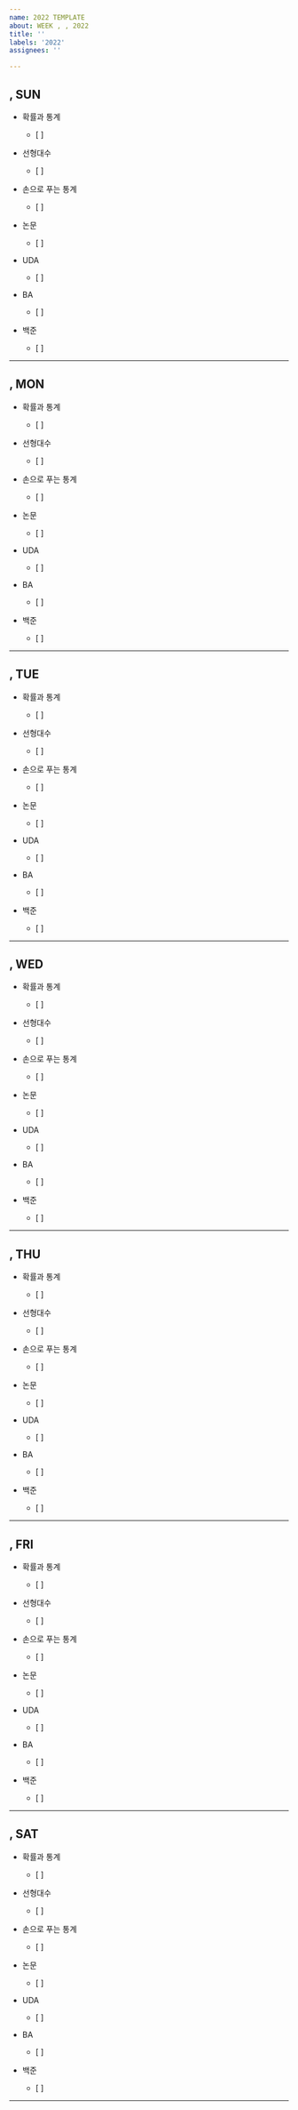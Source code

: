 ```yaml
---
name: 2022 TEMPLATE
about: WEEK , , 2022
title: ''
labels: '2022'
assignees: ''

---
```


## , SUN
- 확률과 통계
  - [ ] 

- 선형대수
  - [ ] 

- 손으로 푸는 통계
  - [ ] 

- 논문
  - [ ] 

- UDA
  - [ ] 

- BA
  - [ ]

- 백준
  - [ ]  

--- 

## , MON

- 확률과 통계
  - [ ] 

- 선형대수
  - [ ] 

- 손으로 푸는 통계
  - [ ] 

- 논문
  - [ ] 

- UDA
  - [ ] 

- BA
  - [ ]

- 백준
  - [ ]  

--- 

## , TUE

- 확률과 통계
  - [ ] 

- 선형대수
  - [ ] 

- 손으로 푸는 통계
  - [ ] 

- 논문
  - [ ] 

- UDA
  - [ ] 

- BA
  - [ ]

- 백준
  - [ ]  

--- 

## , WED

- 확률과 통계
  - [ ] 

- 선형대수
  - [ ] 

- 손으로 푸는 통계
  - [ ] 

- 논문
  - [ ] 

- UDA
  - [ ] 

- BA
  - [ ]

- 백준
  - [ ]  

--- 

## , THU

- 확률과 통계
  - [ ] 

- 선형대수
  - [ ] 

- 손으로 푸는 통계
  - [ ] 

- 논문
  - [ ] 

- UDA
  - [ ] 

- BA
  - [ ]

- 백준
  - [ ]  

--- 

## , FRI

- 확률과 통계
  - [ ] 

- 선형대수
  - [ ] 

- 손으로 푸는 통계
  - [ ] 

- 논문
  - [ ] 

- UDA
  - [ ] 

- BA
  - [ ]

- 백준
  - [ ]  

--- 

## , SAT

- 확률과 통계
  - [ ] 

- 선형대수
  - [ ] 

- 손으로 푸는 통계
  - [ ] 

- 논문
  - [ ] 

- UDA
  - [ ] 

- BA
  - [ ]

- 백준
  - [ ]  

---
